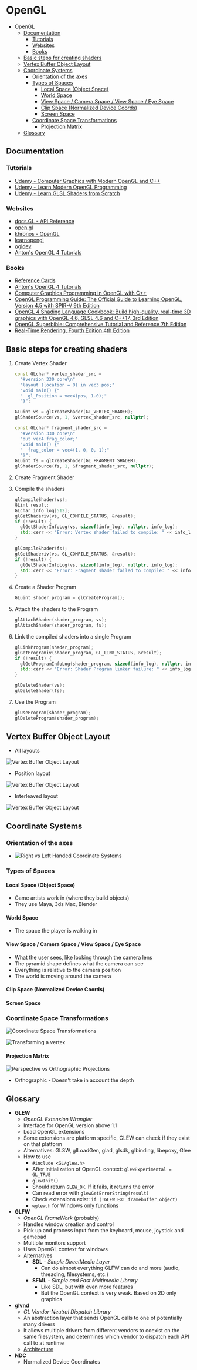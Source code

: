 # OpenGL

- [OpenGL](#opengl)
  - [Documentation](#documentation)
    - [Tutorials](#tutorials)
    - [Websites](#websites)
    - [Books](#books)
  - [Basic steps for creating shaders](#basic-steps-for-creating-shaders)
  - [Vertex Buffer Object Layout](#vertex-buffer-object-layout)
  - [Coordinate Systems](#coordinate-systems)
    - [Orientation of the axes](#orientation-of-the-axes)
    - [Types of Spaces](#types-of-spaces)
      - [Local Space (Object Space)](#local-space-object-space)
      - [World Space](#world-space)
      - [View Space / Camera Space / View Space / Eye Space](#view-space--camera-space--view-space--eye-space)
      - [Clip Space (Normalized Device Coords)](#clip-space-normalized-device-coords)
      - [Screen Space](#screen-space)
    - [Coordinate Space Transformations](#coordinate-space-transformations)
      - [Projection Matrix](#projection-matrix)
  - [Glossary](#glossary)

## Documentation

### Tutorials

- [Udemy - Computer Graphics with Modern OpenGL and C++](https://www.udemy.com/course/graphics-with-modern-opengl/)
- [Udemy - Learn Modern OpenGL Programming](https://www.udemy.com/course/learn-modern-opengl-programming/)
- [Udemy - Learn GLSL Shaders from Scratch](https://www.udemy.com/course/learn-glsl-shaders-from-scratch/)

### Websites

- [docs.GL - API Reference](http://docs.gl/)
- [open.gl](https://open.gl/)
- [khronos - OpenGL](https://www.khronos.org/opengl/wiki/Main_Page)
- [learnopengl](https://learnopengl.com/Introduction)
- [ogldev](http://ogldev.atspace.co.uk/)
- [Anton's OpenGL 4 Tutorials](https://antongerdelan.net/opengl/)

### Books

- [Reference Cards](https://www.khronos.org/developers/reference-cards/)
- [Anton's OpenGL 4 Tutorials](https://www.amazon.com/gp/product/B00LAMQYF2/ref=as_li_tl?ie=UTF8&camp=1789&creative=9325&creativeASIN=B00LAMQYF2&linkCode=as2&tag=drantger-20&linkId=31e011e15c43803bca938150e5038782)
- [Computer Graphics Programming in OpenGL with C++](https://www.amazon.com/Computer-Graphics-Programming-OpenGL-C/dp/1683922212)
- [OpenGL Programming Guide: The Official Guide to Learning OpenGL, Version 4.5 with SPIR-V 9th Edition](https://www.amazon.com/OpenGL-Programming-Guide-Official-Learning/dp/0134495497/ref=pd_sbs_14_1/138-8200178-1350956?_encoding=UTF8&pd_rd_i=0134495497&pd_rd_r=5afa904d-add1-4fd8-85b0-34b3789e28b6&pd_rd_w=yF5uX&pd_rd_wg=Ov6Oy&pf_rd_p=ed1e2146-ecfe-435e-b3b5-d79fa072fd58&pf_rd_r=J6ZXEB1ARRQ0ZG1BZ8JW&psc=1&refRID=J6ZXEB1ARRQ0ZG1BZ8JW)
- [OpenGL 4 Shading Language Cookbook: Build high-quality, real-time 3D graphics with OpenGL 4.6, GLSL 4.6 and C++17, 3rd Edition](https://www.amazon.com/OpenGL-Shading-Language-Cookbook-high-quality/dp/1789342252/ref=sr_1_1?dchild=1&keywords=OpenGL+4.0+Shading+Language+Cookbook&qid=1607437662&s=books&sr=1-1)
- [OpenGL Superbible: Comprehensive Tutorial and Reference 7th Edition](https://www.amazon.com/OpenGL-Superbible-Comprehensive-Tutorial-Reference/dp/0672337479/ref=sr_1_1?dchild=1&keywords=OpenGL+Superbible&qid=1607435300&s=books&sr=1-1)
- [Real-Time Rendering, Fourth Edition 4th Edition](https://www.amazon.com/Real-Time-Rendering-Fourth-Tomas-Akenine-M%C3%B6ller/dp/1138627003/ref=pd_sbs_14_3/138-8200178-1350956?_encoding=UTF8&pd_rd_i=1138627003&pd_rd_r=5afa904d-add1-4fd8-85b0-34b3789e28b6&pd_rd_w=yF5uX&pd_rd_wg=Ov6Oy&pf_rd_p=ed1e2146-ecfe-435e-b3b5-d79fa072fd58&pf_rd_r=J6ZXEB1ARRQ0ZG1BZ8JW&psc=1&refRID=J6ZXEB1ARRQ0ZG1BZ8JW)

## Basic steps for creating shaders

1. Create Vertex Shader

   ```C++
   const GLchar* vertex_shader_src =
     "#version 330 core\n"
     "layout (location = 0) in vec3 pos;"
     "void main() {"
     "  gl_Position = vec4(pos, 1.0);"
     "}";

   GLuint vs = glCreateShader(GL_VERTEX_SHADER);
   glShaderSource(vs, 1, &vertex_shader_src, nullptr);

   const GLchar* fragment_shader_src =
     "#version 330 core\n"
     "out vec4 frag_color;"
     "void main() {"
     "  frag_color = vec4(1, 0, 0, 1);"
     "}";
   GLuint fs = glCreateShader(GL_FRAGMENT_SHADER);
   glShaderSource(fs, 1, &fragment_shader_src, nullptr);
   ```

2. Create Fragment Shader
3. Compile the shaders

   ```C++
   glCompileShader(vs);
   GLint result;
   GLchar info_log[512];
   glGetShaderiv(vs, GL_COMPILE_STATUS, &result);
   if (!result) {
     glGetShaderInfoLog(vs, sizeof(info_log), nullptr, info_log);
     std::cerr << "Error: Vertex shader failed to compile: " << info_log << std::endl;
   }

   glCompileShader(fs);
   glGetShaderiv(vs, GL_COMPILE_STATUS, &result);
   if (!result) {
     glGetShaderInfoLog(vs, sizeof(info_log), nullptr, info_log);
     std::cerr << "Error: Fragment shader failed to compile: " << info_log << std::endl;
   }
   ```

4. Create a Shader Program

   ```C++
   GLuint shader_program = glCreateProgram();
   ```

5. Attach the shaders to the Program

   ```C++
   glAttachShader(shader_program, vs);
   glAttachShader(shader_program, fs);
   ```

6. Link the compiled shaders into a single Program

   ```C++
   glLinkProgram(shader_program);
   glGetProgramiv(shader_program, GL_LINK_STATUS, &result);
   if (!result) {
     glGetProgramInfoLog(shader_program, sizeof(info_log), nullptr, info_log);
     std::cerr << "Error: Shader Program linker failure: " << info_log << std::endl;
   }

   glDeleteShader(vs);
   glDeleteShader(fs);
   ```

7. Use the Program

   ```C++
   glUseProgram(shader_program);
   glDeleteProgram(shader_program);
   ```

## Vertex Buffer Object Layout

- All layouts

![Vertex Buffer Object Layout](resources/vertex_buffer_object_layouts.png)

- Position layout

![Vertex Buffer Object Layout](resources/vertex_buffer_object_layout_position.png)

- Interleaved layout

![Vertex Buffer Object Layout](resources/vertex_buffer_object_layout_interleaved.png)

## Coordinate Systems

### Orientation of the axes

- ![Right vs Left Handed Coordinate Systems](resources/right_vs_left_handed_coord_system.png)

### Types of Spaces

#### Local Space (Object Space)

- Game artists work in (where they build objects)
- They use Maya, 3ds Max, Blender

#### World Space

- The space the player is walking in

#### View Space / Camera Space / View Space / Eye Space

- What the user sees, like looking through the camera lens
- The pyramid shape defines what the camera can see
- Everything is relative to the camera position
- The world is moving around the camera

#### Clip Space (Normalized Device Coords)

#### Screen Space

### Coordinate Space Transformations

![Coordinate Space Transformations](resources/coord_space_transf.png)

![Transforming a vertex](resources/transforming_a_vertex.png)

#### Projection Matrix

![Perspective vs Orthographic Projections](resources/perspective_vs_othographic_projections.png)

- Orthographic - Doesn't take in account the depth

## Glossary

- **GLEW**
  - *OpenGL Extension Wrangler*
  - Interface for OpenGL version above 1.1
  - Load OpenGL extensions
  - Some extensions are platform specific, GLEW can check if they exist on that platform
  - Alternatives: GL3W, glLoadGen, glad, glsdk, glbinding, libepoxy, Glee
  - How to use
    - `#include <GL/glew.h>`
    - After initialization of OpenGL context: `glewExperimental = GL_TRUE`
    - `glewInit()`
    - Should return `GLEW_OK`. If it fails, it returns the error
    - Can read error with `glewGetErrorString(result)`
    - Check extensions exist: `if (!GLEW_EXT_framebuffer_object)`
    - `wglew.h` for Windows only functions
- **GLFW**
  - *OpenGL FrameWork* (probably)
  - Handles window creation and control
  - Pick up and process input from the keyboard, mouse, joystick and gamepad
  - Multiple monitors support
  - Uses OpenGL context for windows
  - Alternatives
    - **SDL** - *Simple DirectMedia Layer*
      - Can do almost everything GLFW can do and more (audio, threading, filesystems, etc.)
    - **SFML** - *Simple and Fast Multimedia Library*
      - Like SDL, but with even more features
      - But the OpenGL context is very weak. Based on 2D only graphics
- **[glvnd](https://github.com/NVIDIA/libglvnd#architecture)**
  - *GL Vendor-Neutral Dispatch Library*
  - An abstraction layer that sends OpenGL calls to one of potentially many drivers
  - It allows multiple drivers from different vendors to coexist on the same filesystem, and determines which vendor to dispatch each API call to at runtime
  - [Architecture](https://github.com/NVIDIA/libglvnd#architecture)
- **NDC**
  - Normalized Device Coordinates

